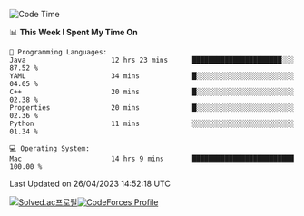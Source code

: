
<!--START_SECTION:waka-->
![Code Time](http://img.shields.io/badge/Code%20Time-2%2C676%20hrs%204%20mins-blue)

📊 **This Week I Spent My Time On** 

```text
💬 Programming Languages: 
Java                     12 hrs 23 mins      ██████████████████████░░░   87.52 % 
YAML                     34 mins             █░░░░░░░░░░░░░░░░░░░░░░░░   04.05 % 
C++                      20 mins             █░░░░░░░░░░░░░░░░░░░░░░░░   02.38 % 
Properties               20 mins             █░░░░░░░░░░░░░░░░░░░░░░░░   02.36 % 
Python                   11 mins             ░░░░░░░░░░░░░░░░░░░░░░░░░   01.34 % 

💻 Operating System: 
Mac                      14 hrs 9 mins       █████████████████████████   100.00 % 
```


 Last Updated on 26/04/2023 14:52:18 UTC
<!--END_SECTION:waka-->
[![Solved.ac프로필](http://mazassumnida.wtf/api/generate_badge?boj=hckim96)](https://solved.ac/hckim96)[![CodeForces Profile](https://cf.leed.at?id=hckim96)](https://codeforces.com/profile/hckim96)
